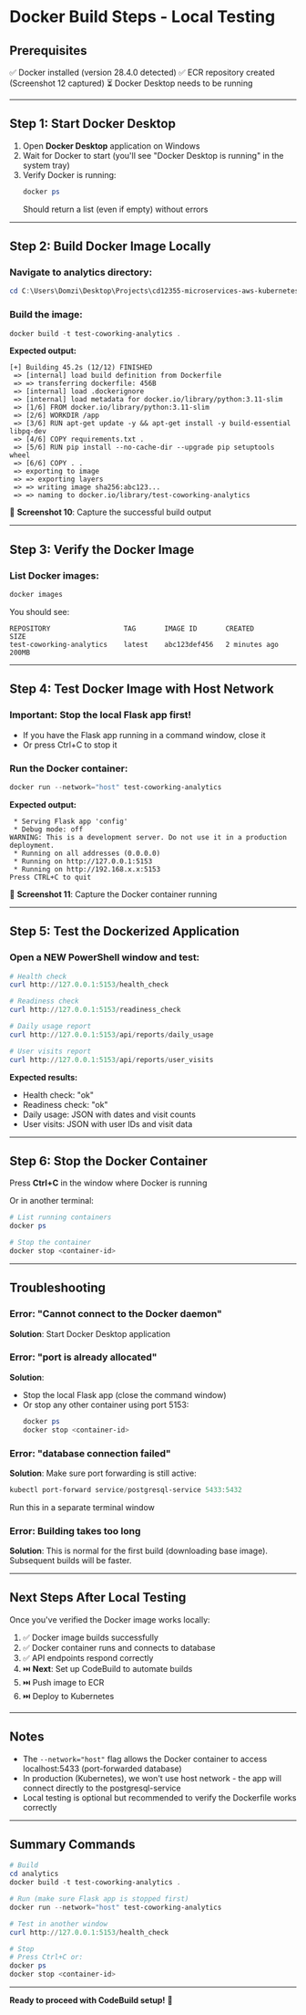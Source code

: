 # Docker Build Steps - Local Testing

## Prerequisites
✅ Docker installed (version 28.4.0 detected)
✅ ECR repository created (Screenshot 12 captured)
⏳ Docker Desktop needs to be running

---

## Step 1: Start Docker Desktop

1. Open **Docker Desktop** application on Windows
2. Wait for Docker to start (you'll see "Docker Desktop is running" in the system tray)
3. Verify Docker is running:
   ```powershell
   docker ps
   ```
   Should return a list (even if empty) without errors

---

## Step 2: Build Docker Image Locally

### Navigate to analytics directory:
```powershell
cd C:\Users\Domzi\Desktop\Projects\cd12355-microservices-aws-kubernetes-project-starter\analytics
```

### Build the image:
```powershell
docker build -t test-coworking-analytics .
```

**Expected output:**
```
[+] Building 45.2s (12/12) FINISHED
 => [internal] load build definition from Dockerfile
 => => transferring dockerfile: 456B
 => [internal] load .dockerignore
 => [internal] load metadata for docker.io/library/python:3.11-slim
 => [1/6] FROM docker.io/library/python:3.11-slim
 => [2/6] WORKDIR /app
 => [3/6] RUN apt-get update -y && apt-get install -y build-essential libpq-dev
 => [4/6] COPY requirements.txt .
 => [5/6] RUN pip install --no-cache-dir --upgrade pip setuptools wheel
 => [6/6] COPY . .
 => exporting to image
 => => exporting layers
 => => writing image sha256:abc123...
 => => naming to docker.io/library/test-coworking-analytics
```

📸 **Screenshot 10**: Capture the successful build output

---

## Step 3: Verify the Docker Image

### List Docker images:
```powershell
docker images
```

You should see:
```
REPOSITORY                  TAG       IMAGE ID       CREATED         SIZE
test-coworking-analytics    latest    abc123def456   2 minutes ago   200MB
```

---

## Step 4: Test Docker Image with Host Network

### Important: Stop the local Flask app first!
- If you have the Flask app running in a command window, close it
- Or press Ctrl+C to stop it

### Run the Docker container:
```powershell
docker run --network="host" test-coworking-analytics
```

**Expected output:**
```
 * Serving Flask app 'config'
 * Debug mode: off
WARNING: This is a development server. Do not use it in a production deployment.
 * Running on all addresses (0.0.0.0)
 * Running on http://127.0.0.1:5153
 * Running on http://192.168.x.x:5153
Press CTRL+C to quit
```

📸 **Screenshot 11**: Capture the Docker container running

---

## Step 5: Test the Dockerized Application

### Open a NEW PowerShell window and test:

```powershell
# Health check
curl http://127.0.0.1:5153/health_check

# Readiness check
curl http://127.0.0.1:5153/readiness_check

# Daily usage report
curl http://127.0.0.1:5153/api/reports/daily_usage

# User visits report
curl http://127.0.0.1:5153/api/reports/user_visits
```

**Expected results:**
- Health check: "ok"
- Readiness check: "ok"
- Daily usage: JSON with dates and visit counts
- User visits: JSON with user IDs and visit data

---

## Step 6: Stop the Docker Container

Press **Ctrl+C** in the window where Docker is running

Or in another terminal:
```powershell
# List running containers
docker ps

# Stop the container
docker stop <container-id>
```

---

## Troubleshooting

### Error: "Cannot connect to the Docker daemon"
**Solution**: Start Docker Desktop application

### Error: "port is already allocated"
**Solution**: 
- Stop the local Flask app (close the command window)
- Or stop any other container using port 5153:
  ```powershell
  docker ps
  docker stop <container-id>
  ```

### Error: "database connection failed"
**Solution**: Make sure port forwarding is still active:
```powershell
kubectl port-forward service/postgresql-service 5433:5432
```
Run this in a separate terminal window

### Error: Building takes too long
**Solution**: This is normal for the first build (downloading base image). Subsequent builds will be faster.

---

## Next Steps After Local Testing

Once you've verified the Docker image works locally:

1. ✅ Docker image builds successfully
2. ✅ Docker container runs and connects to database
3. ✅ API endpoints respond correctly
4. ⏭️ **Next**: Set up CodeBuild to automate builds
5. ⏭️ Push image to ECR
6. ⏭️ Deploy to Kubernetes

---

## Notes

- The `--network="host"` flag allows the Docker container to access localhost:5433 (port-forwarded database)
- In production (Kubernetes), we won't use host network - the app will connect directly to the postgresql-service
- Local testing is optional but recommended to verify the Dockerfile works correctly

---

## Summary Commands

```powershell
# Build
cd analytics
docker build -t test-coworking-analytics .

# Run (make sure Flask app is stopped first)
docker run --network="host" test-coworking-analytics

# Test in another window
curl http://127.0.0.1:5153/health_check

# Stop
# Press Ctrl+C or:
docker ps
docker stop <container-id>
```

---

**Ready to proceed with CodeBuild setup!** 🚀
